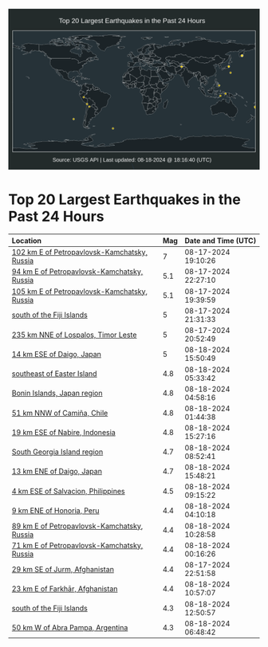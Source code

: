 ![Map](./map.png)

# Top 20 Largest Earthquakes in the Past 24 Hours

| Location | Mag | Date and Time (UTC) |
|:---|:---|:---|
| [102 km E of Petropavlovsk-Kamchatsky, Russia](https://earthquake.usgs.gov/earthquakes/eventpage/us7000n7n8) | 7 | 08-17-2024 19:10:26 |
| [94 km E of Petropavlovsk-Kamchatsky, Russia](https://earthquake.usgs.gov/earthquakes/eventpage/us7000n7pl) | 5.1 | 08-17-2024 22:27:10 |
| [105 km E of Petropavlovsk-Kamchatsky, Russia](https://earthquake.usgs.gov/earthquakes/eventpage/us7000n7n9) | 5.1 | 08-17-2024 19:39:59 |
| [south of the Fiji Islands](https://earthquake.usgs.gov/earthquakes/eventpage/us7000n7pb) | 5 | 08-17-2024 21:31:33 |
| [235 km NNE of Lospalos, Timor Leste](https://earthquake.usgs.gov/earthquakes/eventpage/us7000n7ni) | 5 | 08-17-2024 20:52:49 |
| [14 km ESE of Daigo, Japan](https://earthquake.usgs.gov/earthquakes/eventpage/us7000n7tb) | 5 | 08-18-2024 15:50:49 |
| [southeast of Easter Island](https://earthquake.usgs.gov/earthquakes/eventpage/us7000n7qy) | 4.8 | 08-18-2024 05:33:42 |
| [Bonin Islands, Japan region](https://earthquake.usgs.gov/earthquakes/eventpage/us7000n7qt) | 4.8 | 08-18-2024 04:58:16 |
| [51 km NNW of Camiña, Chile](https://earthquake.usgs.gov/earthquakes/eventpage/us7000n7q4) | 4.8 | 08-18-2024 01:44:38 |
| [19 km ESE of Nabire, Indonesia](https://earthquake.usgs.gov/earthquakes/eventpage/us7000n7t9) | 4.8 | 08-18-2024 15:27:16 |
| [South Georgia Island region](https://earthquake.usgs.gov/earthquakes/eventpage/us7000n7rn) | 4.7 | 08-18-2024 08:52:41 |
| [13 km ENE of Daigo, Japan](https://earthquake.usgs.gov/earthquakes/eventpage/us7000n7ta) | 4.7 | 08-18-2024 15:48:21 |
| [4 km ESE of Salvacion, Philippines](https://earthquake.usgs.gov/earthquakes/eventpage/us7000n7rr) | 4.5 | 08-18-2024 09:15:22 |
| [9 km ENE of Honoria, Peru](https://earthquake.usgs.gov/earthquakes/eventpage/us7000n7qp) | 4.4 | 08-18-2024 04:10:18 |
| [89 km E of Petropavlovsk-Kamchatsky, Russia](https://earthquake.usgs.gov/earthquakes/eventpage/us7000n7s1) | 4.4 | 08-18-2024 10:28:58 |
| [71 km E of Petropavlovsk-Kamchatsky, Russia](https://earthquake.usgs.gov/earthquakes/eventpage/us7000n7pv) | 4.4 | 08-18-2024 00:16:26 |
| [29 km SE of Jurm, Afghanistan](https://earthquake.usgs.gov/earthquakes/eventpage/us7000n7pp) | 4.4 | 08-17-2024 22:51:58 |
| [23 km E of Farkhār, Afghanistan](https://earthquake.usgs.gov/earthquakes/eventpage/us7000n7s2) | 4.4 | 08-18-2024 10:57:07 |
| [south of the Fiji Islands](https://earthquake.usgs.gov/earthquakes/eventpage/us7000n7sk) | 4.3 | 08-18-2024 12:50:57 |
| [50 km W of Abra Pampa, Argentina](https://earthquake.usgs.gov/earthquakes/eventpage/us7000n7r5) | 4.3 | 08-18-2024 06:48:42 |
